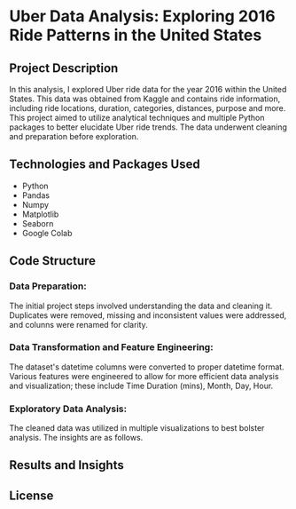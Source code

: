 # **Uber Data Analysis: Exploring 2016 Ride Patterns in the United States**

## **Project Description**
In this analysis, I explored Uber ride data for the year 2016 within the United States. This data was obtained from Kaggle and contains ride information, including ride locations, duration, categories, distances, purpose and more. This project aimed to utilize analytical techniques and multiple Python packages to better elucidate Uber ride trends. The data underwent cleaning and preparation before exploration.


## **Technologies and Packages Used**
+ Python
+ Pandas
+ Numpy
+ Matplotlib
+ Seaborn
+ Google Colab

## **Code Structure**
### **Data Preparation:** 
The initial project steps involved understanding the data and cleaning it. Duplicates were removed, missing and inconsistent values were addressed, and colunns were renamed for clarity.
### **Data Transformation and Feature Engineering:** 
The dataset's datetime columns were converted to proper datetime format. Various features were engineered to allow for more efficient data analysis and visualization; these include Time Duration (mins), Month, Day, Hour.
### **Exploratory Data Analysis:** 
The cleaned data was utilized in multiple visualizations to best bolster analysis. The insights are as follows.

## **Results and Insights**

## **License**
